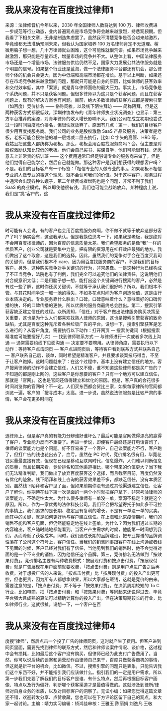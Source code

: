 # 我从来没有在百度找过律师1

来源：法律修音机今年以来，2030 年全国律师人数将达到 100 万、律师收费进一步规范等行业动态，业内普遍观点是市场竞争将会越来越激烈，持悲观预期。但我看了下相关文章，无非是制造焦虑罢了。虽然我不清楚竞争是否会越来越激烈，毕竟谁都无法准确预测未来，但我认为国家培养 100 万名律师肯定不无道理。稍微用脑子想一想，几十万律师就业困难，这个可能性就很荒谬。如果市场竞争越来越激烈，那只能是存量市场，增量市场的竞争并不大。从整体上看，中国法律服务市场还是一个增量市场，法律服务供给仍然不足，国家大力发展公共法律服务就是个明显的信号。如果整个行业还是蓝海，做一个法律服务平台都还有机会，那么律师个体的机会只会更大，因为中低端和高端市场都在增长。基于以上判断，如果还存在市场竞争越来越激烈的问题，那就只可能是自身的原因，比如律师的获客效率和交付效率低，其中「案源」就是青年律师面临的最大压力。事实上，市场竞争是个系统问题，并不只是获客问题。但很多律师以为这只是个获客问题，而且在获客问题上，现有的解决方案也有问题。目前，绝大多数律师的获客方式都是搜索引擎（如百度）竞价排名 —— 俗称网推，以及线下陌生拜访 —— 简称陌拜，但是这两种获客方式都很低效。深圳律协发布的《青年律师执业状况调查》也显示：第三方平台推荐的案源，对青年律师的收入增长影响不大。我们公司在成立初期也尝试过一段时间百度竞价排名，但很快就放弃了。原因有几点：第一，我们的目标客户很少用百度找服务商。我们公司的业务是股权激励 SaaS 产品及服务，决策者是老板，老板可能会授权他的减一层或减二层去执行，比如 C 字头的高管、HRD 等，我姑且把这些人都统称为老板。那么，老板会用百度找服务商吗？会。但主要是对股权激励认知比较低的老板。他们会自己买书、买课自学，他们可能很有钱，还愿意去上非常贵的培训班 —— 这个费用通常已经足够请专业的服务商来做了，但是他们觉得自己能学会，然后自己就能做。那这种客户是我们想获得的理想客户吗？不是。我们的目标客户有一个标签：「相信专业的人做专业的事」。如果老板不相信专业的人做专业的事这个理念，就不会认可我们的价值。对于这种客户，服务过程中通常会出现各种幺蛾子，第二年续费或者增购也是个问题，非常不利于我们 SaaS 的商业模式，所以即使他很有钱，我们也可能会战略放弃。某种程度上说，我们是“挑”客户的。这

# 我从来没有在百度找过律师2

时可能有人会说，有的客户也会用百度找服务商啊，你不做不就等于放弃这部分客户了吗？确实会有，这点我承认。但是我换位思考一下，如果我是老板，我是绝对不会用百度找律师的，因为百度的信息质量太差。我们希望服务的是像“我”一样的优质客户，创业公司就是要集中力量，把有限的资源用在杠杆效应最强的地方。我们做出了这个取舍，这是我们的选择。因此，虽然我们的竞争对手会在百度买我司的关键词，但是我们根本不 care，因为用百度找服务商的客户，不是我们的目标客户。另外，这种购买竞争对手关键词的行为，非常愚蠢。一是这种行为已经构成了不正当竞争，法院也有了判例，我们完全可以追究他们的法律责任，这说明他们对合规意识太低；二是用脑子想一想，能打出这个关键词进行搜索的客户，必然是有过一些了解，这时你还买关键词，不就等于承认我们很好吗？所以，我们根本不管。与其花时间争这一城一池的得失，不如多花点时间为客户创造价值，这是由行业本质决定的。专业服务靠什么胜出？口碑。口碑意味着什么？意味着好的口碑传播的快，坏的口碑传播的更快，所以优质的服务商最终总会胜出。第二，搜索引擎获客缺乏建立信任的过程。众所周知，「信任」对于客户做出法律服务购买决策至关重要，这也是为什么人们都喜欢找熟人律师的原因，这也是搜索引擎获客的致命缺陷，尤其是百度这种充斥着各种垃圾广告的平台。设想一下，搜索引擎获客是怎么进行的？从客户角度，需要执行以下动作：打开网页 — 搜索关键词（根据搜索精准度可能要搜好几次）— 找到律师联系方式 — 与律师进行一次或者多次线上沟通 — 通常需要约线下见面沟通 — 决定要不要聘用。从律师角度，需要执行以下动作：等待客户点击网页 — 客户点进网页后，等待客户看到联系方式并联系自己 — 客户联系自己后，谈单，同时希望是精准客户，并且要求谈案技巧得当，不至于让客户跑掉。这时问题就来了：在这个过程中，基本上没有建立信任的地方。客户搜索律师的动作不会建立信任，人们又不傻，谁不知道这些律师都是买广告的？不知道的都是刚上网的，这些客户是你想要的客户？只有一个地方可以建立信任，那就是「官网」。这也是官网还值得建立和优化的原因。但是，客户真的会花很多时间浏览你的官网吗？不一定。人们买东西都会货比三家，如果每家律所的官网都浏览一遍，客户的「搜寻成本」太高。进一步说，虽然说法律服务是比较严肃的事情，客户会花更多时间在

# 我从来没有在百度找过律师3

选律师上，但是客户真的有能力分辨谁好谁坏么？最后可能是官网做得漂亮的赢得了客户，专业能力反而不重要了。再进一步说，即便客户最终还是打电话咨询了，律师的谈案能力也是个问题。好不容易来了一个客户，自己谈案能力不行，客户跑了，但打广告的钱也花出去了，血亏。虽然在 PC 时代，竞价排名很有用，毕竟花钱买量最直接有效，但现在已经是移动互联网时代，信息爆炸，人们难以判断信息的质量，而且长期来看，竞价排名和其他渠道相比，哪个带来的价值更大？当下我们无法精准判断，我们做出了放弃百度获客这个选择，而且截至目前，百度仍然没有优化的迹象。线下陌拜和线上咨询的获客效果差不多，都缺乏信任，没有本质区别。虽然线下陌拜和客户见了面，但如果前期你没有通过其他渠道建立信任，让客户了解你，你期待在线下第一次见面的一两个小时就把客户拿下，非常考验律师的谈案能力，不确定性太大。为什么很多律师有一单没一单，案源不稳定？就是这个原因。所以，作为一家优秀的法律科技公司，我们不会把希望寄托于如此多不可控的事情上。我们追求的是长期、稳定且有复利的增长，不是有一单没一单的买卖。而其中的关键，就是如何更好地与客户建立信任。在上海和北京疫情期间，我们的销售不能和客户见面，但仍然能稳定地在线上签单。为什么？因为我们通过长期的内容输出，客户随时随地都能看到。当客户产生需求的时候，他能第一时间想到我们，从而降低了获客成本。同时，我们通过长期的品牌建设，把专业靠谱的品牌调性落在了公司这个符号上，客户信任。当我们的销售同事跟客户在线上沟通或者线下见面的时候，客户已经对我们有了信任，当他见到我们的销售时，他不会觉得对面的是一个不专业的销售，因为他信任这个品牌。第三，竞价排名无法做到「按效果付费」。竞价排名主要有两种收费模式：按展现付费和按点击付费。「按展现付费」就是广告展现在用户面前就要收费，「按点击付费」则是用户点进广告之后再收费。对于想投广告的人来说，「按点击付费」比「按展现付费」的投入产出更可控，但也更贵，因为所有人都想拿效果，所以大家都在砸钱，这就是竞价的由来。需要注意的是，「按点击付费」并不等于「按效果付费」。在决策周期较短的 To C 行业，比如电商，把「按点击付费」和「按效果付费」等同起来还说得过去，毕竟平台强大且成熟的算法可以精确计算你的投入产出，但在决策周期较长的行业，比如律师行业，这就很扯。设想一下，一个客户在百

# 我从来没有在百度找过律师4

度搜“律师”，然后点击一个投了广告的律师网页，这时就产生了费用。但客户进到网页里面，需要先找到律师的联系方式，然后和律师谈案件情况、谈价格，这过程中会有损耗，比如最后这个客户没有购买，但律师已经为此支付广告费用了。当然，你可以说后续的谈案和运营动作由律师自己来干，百度只做获得商机的事情，但这就是新平台的机会，比如微信。不过，搜索引擎的问题只是表象，只能告诉我们这个东西不好，并不能指引我们应该做什么。指引我们的一定是用户需求，所以第一步我们先要了解我们的目标客户是谁、有什么特点，然后再根据目标客户画像、特点以及行为偏好，判断哪个获客渠道才是最值得做的。这就涉及到律所/律师对自身业务的本质，以及对目标客户的洞察了。无讼小编：如果您觉得这篇文章还不错，欢迎转发分享、点赞收藏，您也可以在下方评论区留下自己的观点，和大家一起讨论。主编：靖力实习编辑：矫鸿佳审核：王雅玉 陈丽娟 刘逸凡 王敬

